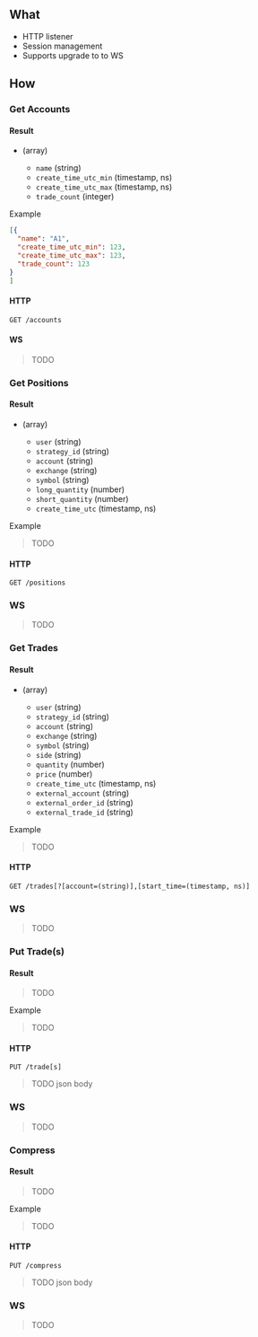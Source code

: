 
## What

* HTTP listener
* Session management
* Supports upgrade to to WS

## How


### Get Accounts

#### Result

* (array)

  * `name` (string)
  * `create_time_utc_min` (timestamp, ns)
  * `create_time_utc_max` (timestamp, ns)
  * `trade_count` (integer)

Example

```json
[{
  "name": "A1",
  "create_time_utc_min": 123,
  "create_time_utc_max": 123,
  "trade_count": 123
}
]
```

#### HTTP

`GET /accounts`

#### WS

> TODO


### Get Positions

#### Result

* (array)

  * `user` (string)
  * `strategy_id` (string)
  * `account` (string)
  * `exchange` (string)
  * `symbol` (string)
  * `long_quantity` (number)
  * `short_quantity` (number)
  * `create_time_utc` (timestamp, ns)

Example

> TODO

#### HTTP

`GET /positions`

### WS

> TODO


### Get Trades

#### Result

* (array)

  * `user` (string)
  * `strategy_id` (string)
  * `account` (string)
  * `exchange` (string)
  * `symbol` (string)
  * `side` (string)
  * `quantity` (number)
  * `price` (number)
  * `create_time_utc` (timestamp, ns)
  * `external_account` (string)
  * `external_order_id` (string)
  * `external_trade_id` (string)

Example

> TODO

#### HTTP

`GET /trades[?[account=(string)],[start_time=(timestamp, ns)]`

### WS

> TODO


### Put Trade(s)

#### Result

> TODO

Example

> TODO

#### HTTP

`PUT /trade[s]`

> TODO json body

### WS

> TODO


### Compress

#### Result

> TODO

Example

> TODO

#### HTTP

`PUT /compress`

> TODO json body

### WS

> TODO

